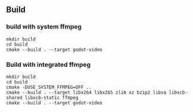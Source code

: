 ## Build

### build with system ffmpeg

```
mkdir build
cd build
cmake --build . --target godot-video
```

### Build with integrated ffmpeg
```
mkdir build
cd build
cmake -DUSE_SYSTEM_FFMPEG=OFF ..
cmake --build . --target libx264 libx265 zlib xz bzip2 libva libxcb-shared libxcb-static ffmpeg
cmake --build . --target godot-video
```